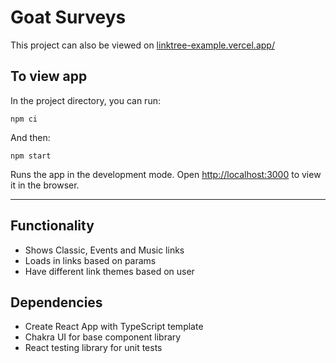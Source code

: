 # Goat Surveys

This project can also be viewed on [linktree-example.vercel.app/](https://linktree-example.vercel.app/)

## To view app

In the project directory, you can run:

```
npm ci
```

And then:

```
npm start
```

Runs the app in the development mode. Open [http://localhost:3000](http://localhost:3000) to view it in the browser.

---

## Functionality

- Shows Classic, Events and Music links
- Loads in links based on params
- Have different link themes based on user

## Dependencies

- Create React App with TypeScript template
- Chakra UI for base component library
- React testing library for unit tests
